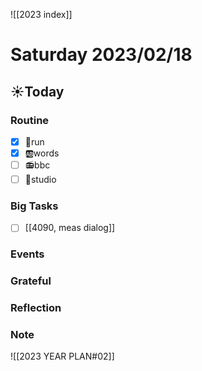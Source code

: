 ![[2023 index]]
# Saturday 2023/02/18
## ☀Today
### Routine
- [x] 🏃run
- [x] 🆎words
- [ ] 📻bbc
- [ ] 📘studio
### Big Tasks
* [  ]  [[4090, meas dialog]]
### Events
### Grateful
### Reflection
### Note

![[2023 YEAR PLAN#02]]
